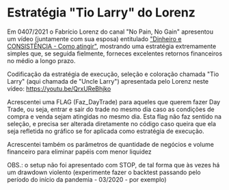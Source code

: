 # Estratégia "Tio Larry" do Lorenz

Em 0407/2021 o Fabrício Lorenz do canal "No Pain, No Gain" apresentou um vídeo (juntamente com sua esposa) entitulado ["Dinheiro e CONSISTÊNCIA - Como atingir"](!https://youtu.be/QrxUReBhjko), mostrando uma estratégia extremamente simples que, se seguida fielmente, forneces excelentes retornos financeiros no médio a longo prazo.

Codificação da estratégia de execução, seleção e coloração
chamada "Tio Larry" (aqui chamada de "Uncle Larry") apresentada
pelo Lorenz neste vídeo: https://youtu.be/QrxUReBhjko
 
Acrescentei uma FLAG (Faz_DayTrade) para aqueles que querem
fazer Day Trade, ou seja, entrar e sair do trade no mesmo dia
caso as condições de compra e venda sejam atingidas no mesmo
dia. Esta flag não faz sentido na seleção, e precisa ser alterada
diretamente no código caso queira que ela seja refletida no gráfico
se for aplicada como estratégia de execução.

Acrescentei também os parâmetros de quantidade de negócios
e volume financeiro para eliminar papéis com menor liquidez

OBS.: o setup não foi apresentado com STOP, de tal forma que
às vezes há um drawdown violento (experimente fazer o backtest
passando pelo período do início da pandemia - 03/2020 - por exemplo)
